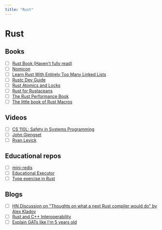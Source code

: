 ```yaml
---
title: "Rust"
---
```


# Rust

## Books

- [ ] [Rust Book (Haven't fully read)](https://doc.rust-lang.org/book/)
- [ ] [Nomicon](https://doc.rust-lang.org/nomicon/)
- [ ] [Learn Rust With Entirely Too Many Linked Lists](https://rust-unofficial.github.io/too-many-lists/index.html)
- [ ] [Rustc Dev Guide](https://rustc-dev-guide.rust-lang.org/index.html)
- [ ] [Rust Atomics and Locks](https://marabos.nl/atomics/)
- [ ] [Rust for Rustaceans](https://nostarch.com/rust-rustaceans)
- [ ] [The Rust Performance Book](https://nnethercote.github.io/perf-book/introduction.html)
- [ ] [The little book of Rust Macros](https://danielkeep.github.io/tlborm/book/index.html)

## Videos

- [ ] [CS 110L: Safety in Systems Programming](https://reberhardt.com/cs110l/spring-2020/)
- [ ] [John Gjengset](https://www.youtube.com/c/JonGjengset/about)
- [ ] [Ryan Levick](https://www.youtube.com/c/RyanLevicksVideos)

## Educational repos

- [ ] [mini-redis](https://github.com/tokio-rs/mini-redis/)
- [ ] [Educational Executor](https://github.com/mgattozzi/whorl)
- [ ] [Type exercise in Rust](https://github.com/skyzh/type-exercise-in-rust)

## Blogs

- [ ] [HN Discussion on "Thoughts on what a next Rust compiler would do" by Alex Kladov](https://news.ycombinator.com/item?id=34537969)
- [ ] [Rust and C++ Interoperability](https://news.ycombinator.com/item?id=33590308)
- [ ] [Explain GATs like I'm 5 years old](https://news.ycombinator.com/item?id=33504650)
